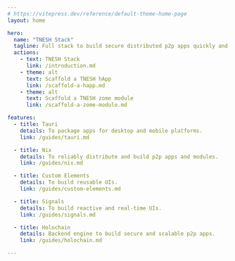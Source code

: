 ```yaml
---
# https://vitepress.dev/reference/default-theme-home-page
layout: home

hero:
  name: "TNESH Stack"
  tagline: Full stack to build secure distributed p2p apps quickly and easily
  actions:
    - text: TNESH Stack
      link: /introduction.md
    - theme: alt
      text: Scaffold a TNESH hApp
      link: /scaffold-a-happ.md
    - theme: alt
      text: Scaffold a TNESH zome module
      link: /scaffold-a-zome-module.md

features:
  - title: Tauri
    details: To package apps for desktop and mobile platforms.
    link: /guides/tauri.md

  - title: Nix
    details: To reliably distribute and build p2p apps and modules.
    link: /guides/nix.md

  - title: Custom Elements
    details: To build reusable UIs.
    link: /guides/custom-elements.md

  - title: Signals
    details: To build reactive and real-time UIs.
    link: /guides/signals.md

  - title: Holochain
    details: Backend engine to build secure and scalable p2p apps.
    link: /guides/holochain.md

---
```



